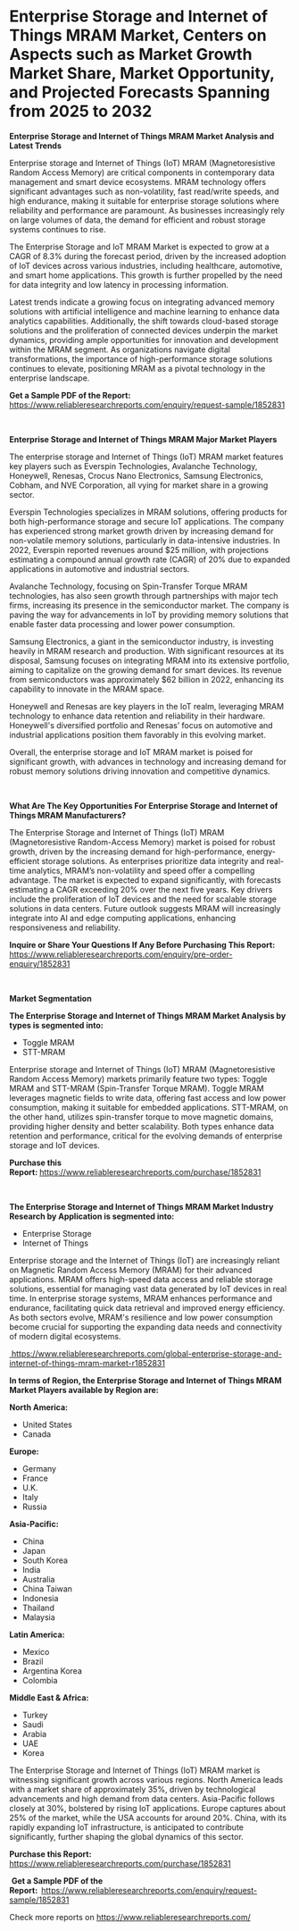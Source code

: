<p><h1>Enterprise Storage and Internet of Things MRAM Market, Centers on Aspects such as Market Growth Market Share, Market Opportunity, and Projected Forecasts Spanning from 2025 to 2032</h1></p><p><strong>Enterprise Storage and Internet of Things MRAM Market Analysis and Latest Trends</strong></p>
<p><p>Enterprise storage and Internet of Things (IoT) MRAM (Magnetoresistive Random Access Memory) are critical components in contemporary data management and smart device ecosystems. MRAM technology offers significant advantages such as non-volatility, fast read/write speeds, and high endurance, making it suitable for enterprise storage solutions where reliability and performance are paramount. As businesses increasingly rely on large volumes of data, the demand for efficient and robust storage systems continues to rise.</p><p>The Enterprise Storage and IoT MRAM Market is expected to grow at a CAGR of 8.3% during the forecast period, driven by the increased adoption of IoT devices across various industries, including healthcare, automotive, and smart home applications. This growth is further propelled by the need for data integrity and low latency in processing information. </p><p>Latest trends indicate a growing focus on integrating advanced memory solutions with artificial intelligence and machine learning to enhance data analytics capabilities. Additionally, the shift towards cloud-based storage solutions and the proliferation of connected devices underpin the market dynamics, providing ample opportunities for innovation and development within the MRAM segment. As organizations navigate digital transformations, the importance of high-performance storage solutions continues to elevate, positioning MRAM as a pivotal technology in the enterprise landscape.</p></p>
<p><strong>Get a Sample PDF of the Report:&nbsp;</strong> <a href="https://www.reliableresearchreports.com/enquiry/request-sample/1852831?utm_campaign=2230&utm_medium=2&utm_source=Github&utm_content=ia&utm_term=07042025&utm_id=enterprise-storage-and-internet-of-things-mram">https://www.reliableresearchreports.com/enquiry/request-sample/1852831</a></p>
<p>&nbsp;</p>
<p><strong>Enterprise Storage and Internet of Things MRAM Major Market Players</strong></p>
<p><p>The enterprise storage and Internet of Things (IoT) MRAM market features key players such as Everspin Technologies, Avalanche Technology, Honeywell, Renesas, Crocus Nano Electronics, Samsung Electronics, Cobham, and NVE Corporation, all vying for market share in a growing sector.</p><p>Everspin Technologies specializes in MRAM solutions, offering products for both high-performance storage and secure IoT applications. The company has experienced strong market growth driven by increasing demand for non-volatile memory solutions, particularly in data-intensive industries. In 2022, Everspin reported revenues around $25 million, with projections estimating a compound annual growth rate (CAGR) of 20% due to expanded applications in automotive and industrial sectors.</p><p>Avalanche Technology, focusing on Spin-Transfer Torque MRAM technologies, has also seen growth through partnerships with major tech firms, increasing its presence in the semiconductor market. The company is paving the way for advancements in IoT by providing memory solutions that enable faster data processing and lower power consumption.</p><p>Samsung Electronics, a giant in the semiconductor industry, is investing heavily in MRAM research and production. With significant resources at its disposal, Samsung focuses on integrating MRAM into its extensive portfolio, aiming to capitalize on the growing demand for smart devices. Its revenue from semiconductors was approximately $62 billion in 2022, enhancing its capability to innovate in the MRAM space.</p><p>Honeywell and Renesas are key players in the IoT realm, leveraging MRAM technology to enhance data retention and reliability in their hardware. Honeywell's diversified portfolio and Renesas’ focus on automotive and industrial applications position them favorably in this evolving market.</p><p>Overall, the enterprise storage and IoT MRAM market is poised for significant growth, with advances in technology and increasing demand for robust memory solutions driving innovation and competitive dynamics.</p></p>
<p>&nbsp;</p>
<p><strong>What Are The Key Opportunities For Enterprise Storage and Internet of Things MRAM Manufacturers?</strong></p>
<p><p>The Enterprise Storage and Internet of Things (IoT) MRAM (Magnetoresistive Random-Access Memory) market is poised for robust growth, driven by the increasing demand for high-performance, energy-efficient storage solutions. As enterprises prioritize data integrity and real-time analytics, MRAM’s non-volatility and speed offer a compelling advantage. The market is expected to expand significantly, with forecasts estimating a CAGR exceeding 20% over the next five years. Key drivers include the proliferation of IoT devices and the need for scalable storage solutions in data centers. Future outlook suggests MRAM will increasingly integrate into AI and edge computing applications, enhancing responsiveness and reliability.</p></p>
<p><strong>Inquire or Share Your Questions If Any Before Purchasing This Report:</strong> <a href="https://www.reliableresearchreports.com/enquiry/pre-order-enquiry/1852831?utm_campaign=2230&utm_medium=2&utm_source=Github&utm_content=ia&utm_term=07042025&utm_id=enterprise-storage-and-internet-of-things-mram">https://www.reliableresearchreports.com/enquiry/pre-order-enquiry/1852831</a></p>
<p>&nbsp;</p>
<p><strong>Market Segmentation</strong></p>
<p><strong>The Enterprise Storage and Internet of Things MRAM Market Analysis by types is segmented into:</strong></p>
<p><ul><li>Toggle MRAM</li><li>STT-MRAM</li></ul></p>
<p><p>Enterprise storage and Internet of Things (IoT) MRAM (Magnetoresistive Random Access Memory) markets primarily feature two types: Toggle MRAM and STT-MRAM (Spin-Transfer Torque MRAM). Toggle MRAM leverages magnetic fields to write data, offering fast access and low power consumption, making it suitable for embedded applications. STT-MRAM, on the other hand, utilizes spin-transfer torque to move magnetic domains, providing higher density and better scalability. Both types enhance data retention and performance, critical for the evolving demands of enterprise storage and IoT devices.</p></p>
<p><strong>Purchase this Report:&nbsp;</strong><a href="https://www.reliableresearchreports.com/purchase/1852831?utm_campaign=2230&utm_medium=2&utm_source=Github&utm_content=ia&utm_term=07042025&utm_id=enterprise-storage-and-internet-of-things-mram">https://www.reliableresearchreports.com/purchase/1852831</a></p>
<p>&nbsp;</p>
<p><strong>The Enterprise Storage and Internet of Things MRAM Market Industry Research by Application is segmented into:</strong></p>
<p><ul><li>Enterprise Storage</li><li>Internet of Things</li></ul></p>
<p><p>Enterprise storage and the Internet of Things (IoT) are increasingly reliant on Magnetic Random Access Memory (MRAM) for their advanced applications. MRAM offers high-speed data access and reliable storage solutions, essential for managing vast data generated by IoT devices in real time. In enterprise storage systems, MRAM enhances performance and endurance, facilitating quick data retrieval and improved energy efficiency. As both sectors evolve, MRAM's resilience and low power consumption become crucial for supporting the expanding data needs and connectivity of modern digital ecosystems.</p></p>
<p><a href="https://www.reliableresearchreports.com/global-enterprise-storage-and-internet-of-things-mram-market-r1852831?utm_campaign=2230&utm_medium=2&utm_source=Github&utm_content=ia&utm_term=07042025&utm_id=enterprise-storage-and-internet-of-things-mram">&nbsp;https://www.reliableresearchreports.com/global-enterprise-storage-and-internet-of-things-mram-market-r1852831</a></p>
<p><strong>In terms of Region, the Enterprise Storage and Internet of Things MRAM Market Players available by Region are:</strong></p>
<p>
    <p> <strong> North America: </strong>
        <ul>
            <li>United States</li>
            <li>Canada</li>
        </ul>
        </p> 
    <p> <strong> Europe: </strong>
        <ul>
            <li>Germany</li>
            <li>France</li>
            <li>U.K.</li>
            <li>Italy</li>
            <li>Russia</li>
        </ul>
        </p> 
    <p> <strong> Asia-Pacific: </strong>
        <ul>
            <li>China</li>
            <li>Japan</li>
            <li>South Korea</li>
            <li>India</li>
            <li>Australia</li>
            <li>China Taiwan</li>
            <li>Indonesia</li>
            <li>Thailand</li>
            <li>Malaysia</li>
        </ul>
        </p> 
    <p> <strong> Latin America: </strong>
        <ul>
            <li>Mexico</li>
            <li>Brazil</li>
            <li>Argentina Korea</li>
            <li>Colombia</li>
        </ul>
        </p> 
    <p> <strong> Middle East & Africa: </strong>
        <ul>
            <li>Turkey</li>
            <li>Saudi</li>
            <li>Arabia</li>
            <li>UAE</li>
            <li>Korea</li>
        </ul>
    </p>
    </p>
<p><p>The Enterprise Storage and Internet of Things (IoT) MRAM market is witnessing significant growth across various regions. North America leads with a market share of approximately 35%, driven by technological advancements and high demand from data centers. Asia-Pacific follows closely at 30%, bolstered by rising IoT applications. Europe captures about 25% of the market, while the USA accounts for around 20%. China, with its rapidly expanding IoT infrastructure, is anticipated to contribute significantly, further shaping the global dynamics of this sector.</p></p>
<p><strong>Purchase this Report: </strong><a href="https://www.reliableresearchreports.com/purchase/1852831?utm_campaign=2230&utm_medium=2&utm_source=Github&utm_content=ia&utm_term=07042025&utm_id=enterprise-storage-and-internet-of-things-mram">https://www.reliableresearchreports.com/purchase/1852831</a></p>
<p>&nbsp;<strong>Get a Sample PDF of the Report:&nbsp;&nbsp;</strong><a href="https://www.reliableresearchreports.com/enquiry/request-sample/1852831?utm_campaign=2230&utm_medium=2&utm_source=Github&utm_content=ia&utm_term=07042025&utm_id=enterprise-storage-and-internet-of-things-mram">https://www.reliableresearchreports.com/enquiry/request-sample/1852831</a></p>
<p><strong></strong></p>
<p>Check more reports on <a href="https://www.reliableresearchreports.com/?utm_campaign=2230&utm_medium=2&utm_source=Github&utm_content=ia&utm_term=07042025&utm_id=enterprise-storage-and-internet-of-things-mram">https://www.reliableresearchreports.com/</a></p>